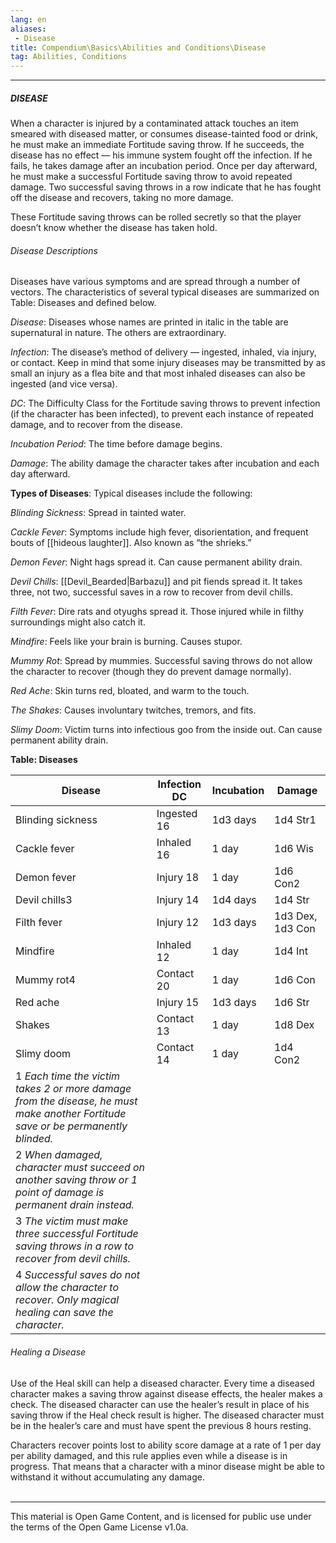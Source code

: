 ```yaml
---
lang: en
aliases:
 - Disease
title: Compendium\Basics\Abilities and Conditions\Disease
tag: Abilities, Conditions
---
```


---
##### DISEASE

When a character is injured by a contaminated attack touches an item smeared with diseased matter, or consumes disease-tainted food or drink, he must make an immediate Fortitude saving throw. If he succeeds, the disease has no effect — his immune system fought off the infection. If he fails, he takes damage after an incubation period. Once per day afterward, he must make a successful Fortitude saving throw to avoid repeated damage. Two successful saving throws in a row indicate that he has fought off the disease and recovers, taking no more damage.

These Fortitude saving throws can be rolled secretly so that the player doesn’t know whether the disease has taken hold.

###### Disease Descriptions

Diseases have various symptoms and are spread through a number of vectors. The characteristics of several typical diseases are summarized on Table: Diseases and defined below.

_Disease_: Diseases whose names are printed in italic in the table are supernatural in nature. The others are extraordinary.

_Infection_: The disease’s method of delivery — ingested, inhaled, via injury, or contact. Keep in mind that some injury diseases may be transmitted by as small an injury as a flea bite and that most inhaled diseases can also be ingested (and vice versa).

_DC_: The Difficulty Class for the Fortitude saving throws to prevent infection (if the character has been infected), to prevent each instance of repeated damage, and to recover from the disease.

_Incubation Period_: The time before damage begins.

_Damage_: The ability damage the character takes after incubation and each day afterward.

**Types of Diseases**: Typical diseases include the following:

_Blinding Sickness_: Spread in tainted water.

_Cackle Fever_: Symptoms include high fever, disorientation, and frequent bouts of [[hideous laughter]]. Also known as “the shrieks.”

_Demon Fever_: Night hags spread it. Can cause permanent ability drain.

_Devil Chills_: [[Devil_Bearded|Barbazu]] and pit fiends spread it. It takes three, not two, successful saves in a row to recover from devil chills.

_Filth Fever_: Dire rats and otyughs spread it. Those injured while in filthy surroundings might also catch it.

_Mindfire_: Feels like your brain is burning. Causes stupor.

_Mummy Rot_: Spread by mummies. Successful saving throws do not allow the character to recover (though they do prevent damage normally).

_Red Ache_: Skin turns red, bloated, and warm to the touch.

_The Shakes_: Causes involuntary twitches, tremors, and fits.

_Slimy Doom_: Victim turns into infectious goo from the inside out. Can cause permanent ability drain.

**Table: Diseases**

|Disease|Infection DC|Incubation|Damage|
|---|---|---|---|
|Blinding sickness|Ingested 16|1d3 days|1d4 Str1|
|Cackle fever|Inhaled 16|1 day|1d6 Wis|
|Demon fever|Injury 18|1 day|1d6 Con2|
|Devil chills3|Injury 14|1d4 days|1d4 Str|
|Filth fever|Injury 12|1d3 days|1d3 Dex, 1d3 Con|
|Mindfire|Inhaled 12|1 day|1d4 Int|
|Mummy rot4|Contact 20|1 day|1d6 Con|
|Red ache|Injury 15|1d3 days|1d6 Str|
|Shakes|Contact 13|1 day|1d8 Dex|
|Slimy doom|Contact 14|1 day|1d4 Con2|
|1 _Each time the victim takes 2 or more damage from the disease, he must make another Fortitude save or be permanently blinded._|   |   |   |
|2 _When damaged, character must succeed on another saving throw or 1 point of damage is permanent drain instead._|   |   |   |
|3 _The victim must make three successful Fortitude saving throws in a row to recover from devil chills._|   |   |   |
|4 _Successful saves do not allow the character to recover. Only magical healing can save the character._|   |   |   |

###### Healing a Disease

Use of the Heal skill can help a diseased character. Every time a diseased character makes a saving throw against disease effects, the healer makes a check. The diseased character can use the healer’s result in place of his saving throw if the Heal check result is higher. The diseased character must be in the healer’s care and must have spent the previous 8 hours resting.

Characters recover points lost to ability score damage at a rate of 1 per day per ability damaged, and this rule applies even while a disease is in progress. That means that a character with a minor disease might be able to withstand it without accumulating any damage.
<br><br>

---

This material is Open Game Content, and is licensed for public use under the terms of the Open Game License v1.0a.
